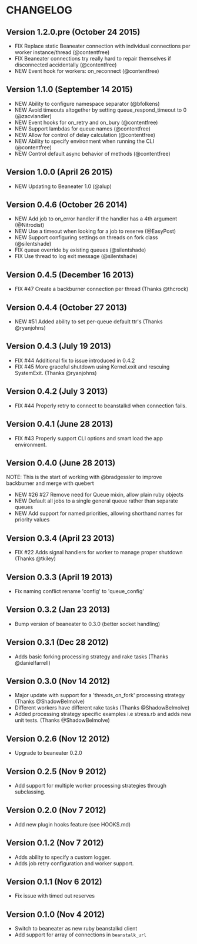 # CHANGELOG

## Version 1.2.0.pre (October 24 2015)

 * FIX Replace static Beaneater connection with individual connections per worker instance/thread (@contentfree)
 * FIX Beaneater connections try really hard to repair themselves if disconnected accidentally (@contentfree)
 * NEW Event hook for workers: on_reconnect (@contentfree)

## Version 1.1.0 (September 14 2015)

 * NEW Ability to configure namespace separator (@bfolkens)
 * NEW Avoid timeouts altogether by setting queue_respond_timeout to 0 (@zacviandier)
 * NEW Event hooks for on_retry and on_bury (@contentfree)
 * NEW Support lambdas for queue names (@contentfree)
 * NEW Allow for control of delay calculation (@contentfree)
 * NEW Ability to specify environment when running the CLI (@contentfree)
 * NEW Control default async behavior of methods (@contentfree)

## Version 1.0.0 (April 26 2015)

 * NEW Updating to Beaneater 1.0 (@alup)

## Version 0.4.6 (October 26 2014)

 * NEW Add job to on_error handler if the handler has a 4th argument (@Nitrodist)
 * NEW Use a timeout when looking for a job to reserve (@EasyPost)
 * NEW Support configuring settings on threads on fork class (@silentshade)
 * FIX queue override by existing queues (@silentshade)
 * FIX Use thread to log exit message (@silentshade)

## Version 0.4.5 (December 16 2013)

 * FIX #47 Create a backburner connection per thread (Thanks @thcrock)

## Version 0.4.4 (October 27 2013)

 * NEW #51 Added ability to set per-queue default ttr's (Thanks @ryanjohns)

## Version 0.4.3 (July 19 2013)

 * FIX #44 Additional fix to issue introduced in 0.4.2
 * FIX #45 More graceful shutdown using Kernel.exit and rescuing SystemExit. (Thanks @ryanjohns)

## Version 0.4.2 (July 3 2013)

 * FIX #44 Properly retry to connect to beanstalkd when connection fails.

## Version 0.4.1 (June 28 2013)

 * FIX #43 Properly support CLI options and smart load the app environment.

## Version 0.4.0 (June 28 2013)

NOTE: This is the start of working with @bradgessler to improve backburner and merge with quebert

 * NEW #26 #27 Remove need for Queue mixin, allow plain ruby objects
 * NEW Default all jobs to a single general queue rather than separate queues
 * NEW Add support for named priorities, allowing shorthand names for priority values

## Version 0.3.4 (April 23 2013)

 * FIX #22 Adds signal handlers for worker to manage proper shutdown (Thanks @tkiley)

## Version 0.3.3 (April 19 2013)

 * Fix naming conflict rename 'config' to 'queue_config'

## Version 0.3.2 (Jan 23 2013)

 * Bump version of beaneater to 0.3.0 (better socket handling)

## Version 0.3.1 (Dec 28 2012)

 * Adds basic forking processing strategy and rake tasks (Thanks @danielfarrell)

## Version 0.3.0 (Nov 14 2012)

 * Major update with support for a 'threads_on_fork' processing strategy (Thanks @ShadowBelmolve)
 * Different workers have different rake tasks (Thanks @ShadowBelmolve)
 * Added processing strategy specific examples i.e stress.rb and adds new unit tests. (Thanks @ShadowBelmolve)

## Version 0.2.6 (Nov 12 2012)

 * Upgrade to beaneater 0.2.0

## Version 0.2.5 (Nov 9 2012)

 * Add support for multiple worker processing strategies through subclassing.

## Version 0.2.0 (Nov 7 2012)

 * Add new plugin hooks feature (see HOOKS.md)

## Version 0.1.2 (Nov 7 2012)

 * Adds ability to specify a custom logger.
 * Adds job retry configuration and worker support.

## Version 0.1.1 (Nov 6 2012)

 * Fix issue with timed out reserves

## Version 0.1.0 (Nov 4 2012)

 * Switch to beaneater as new ruby beanstalkd client
 * Add support for array of connections in `beanstalk_url`
